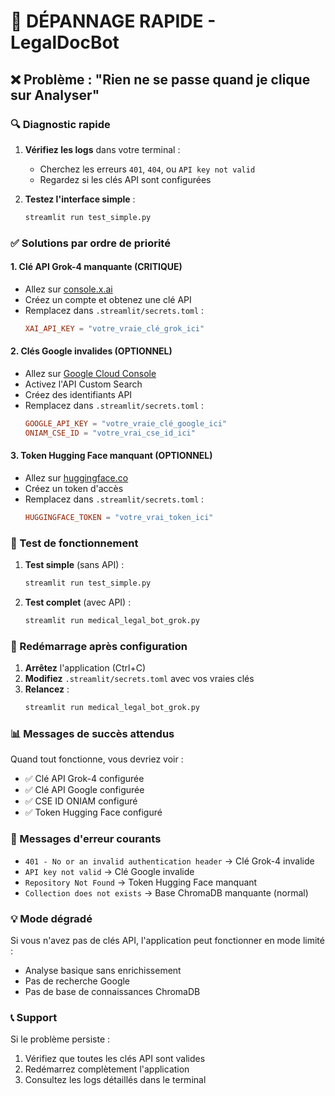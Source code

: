 # 🚨 DÉPANNAGE RAPIDE - LegalDocBot

## ❌ Problème : "Rien ne se passe quand je clique sur Analyser"

### 🔍 Diagnostic rapide

1. **Vérifiez les logs** dans votre terminal :
   - Cherchez les erreurs `401`, `404`, ou `API key not valid`
   - Regardez si les clés API sont configurées

2. **Testez l'interface simple** :
   ```bash
   streamlit run test_simple.py
   ```

### ✅ Solutions par ordre de priorité

#### 1. **Clé API Grok-4 manquante (CRITIQUE)**
- Allez sur [console.x.ai](https://console.x.ai)
- Créez un compte et obtenez une clé API
- Remplacez dans `.streamlit/secrets.toml` :
  ```toml
  XAI_API_KEY = "votre_vraie_clé_grok_ici"
  ```

#### 2. **Clés Google invalides (OPTIONNEL)**
- Allez sur [Google Cloud Console](https://console.cloud.google.com)
- Activez l'API Custom Search
- Créez des identifiants API
- Remplacez dans `.streamlit/secrets.toml` :
  ```toml
  GOOGLE_API_KEY = "votre_vraie_clé_google_ici"
  ONIAM_CSE_ID = "votre_vrai_cse_id_ici"
  ```

#### 3. **Token Hugging Face manquant (OPTIONNEL)**
- Allez sur [huggingface.co](https://huggingface.co/settings/tokens)
- Créez un token d'accès
- Remplacez dans `.streamlit/secrets.toml` :
  ```toml
  HUGGINGFACE_TOKEN = "votre_vrai_token_ici"
  ```

### 🧪 Test de fonctionnement

1. **Test simple** (sans API) :
   ```bash
   streamlit run test_simple.py
   ```

2. **Test complet** (avec API) :
   ```bash
   streamlit run medical_legal_bot_grok.py
   ```

### 🔧 Redémarrage après configuration

1. **Arrêtez** l'application (Ctrl+C)
2. **Modifiez** `.streamlit/secrets.toml` avec vos vraies clés
3. **Relancez** :
   ```bash
   streamlit run medical_legal_bot_grok.py
   ```

### 📊 Messages de succès attendus

Quand tout fonctionne, vous devriez voir :
- ✅ Clé API Grok-4 configurée
- ✅ Clé API Google configurée  
- ✅ CSE ID ONIAM configuré
- ✅ Token Hugging Face configuré

### 🚨 Messages d'erreur courants

- `401 - No or an invalid authentication header` → Clé Grok-4 invalide
- `API key not valid` → Clé Google invalide
- `Repository Not Found` → Token Hugging Face manquant
- `Collection does not exists` → Base ChromaDB manquante (normal)

### 💡 Mode dégradé

Si vous n'avez pas de clés API, l'application peut fonctionner en mode limité :
- Analyse basique sans enrichissement
- Pas de recherche Google
- Pas de base de connaissances ChromaDB

### 📞 Support

Si le problème persiste :
1. Vérifiez que toutes les clés API sont valides
2. Redémarrez complètement l'application
3. Consultez les logs détaillés dans le terminal 
